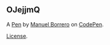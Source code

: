 OJejjmQ
-------


A [Pen](https://codepen.io/Manuel-Borrero/pen/OJejjmQ) by [Manuel Borrero](https://codepen.io/Manuel-Borrero) on [CodePen](https://codepen.io).

[License](https://codepen.io/license/pen/OJejjmQ).